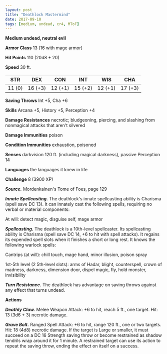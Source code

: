 ```yaml
---
layout: post
title: "Deathlock Mastermind"
date: 2017-09-10
tags: [medium, undead, cr4, MToF]
---
```


**Medium undead, neutral evil**

**Armor Class** 13 (16 with mage armor)

**Hit Points** 110 (20d8 + 20)

**Speed** 30 ft.

|   STR   |   DEX   |   CON   |   INT   |   WIS   |   CHA   |
|:-----:|:-----:|:-----:|:-----:|:-----:|:-----:|
| 11 (0) | 16 (+3) | 12 (+1) | 15 (+2) | 12 (+1) | 17 (+3) |

**Saving Throws** Int +5, Cha +6

**Skills** Arcana +5, History +5, Perception +4

**Damage Resistances** necrotic; bludgeoning, piercing, and slashing from nonmagical attacks that aren't silvered

**Damage Immunities** poison

**Condition Immunities** exhaustion, poisoned

**Senses** darkvision 120 ft. (including magical darkness), passive Perception 14

**Languages** the languages it knew in life

**Challenge** 8 (3900 XP)

***Source.*** Mordenkainen's Tome of Foes,  page 129

***Innate Spellcasting.*** The deathlock's innate spellcasting ability is Charisma (spell save DC 13). It can innately cast the following spells, requiring no verbal or material components:

At will: detect magic, disguise self, mage armor 

***Spellcasting.*** The deathlock is a 10th-level spellcaster. Its spellcasting ability is Charisma (spell save DC 14, +6 to hit with spell attacks). It regains its expended spell slots when it finishes a short or long rest. It knows the following warlock spells:

Cantrips (at will): chill touch, mage hand, minor illusion, poison spray

1st-5th level (2 5th-level slots): arms of Hadar, blight, counterspell, crown of madness, darkness, dimension door, dispel magic, fly, hold monster, invisibility

***Turn Resistance.*** The deathlock has advantage on saving throws against any effect that turns undead.

**Actions**

***Deathly Claw.*** Melee Weapon Attack: +6 to hit, reach 5 ft., one target. Hit: 13 (3d6 + 3) necrotic damage.

***Grave Bolt.*** Ranged Spell Attack: +6 to hit, range 120 ft., one or two targets. Hit: 18 (4d8) necrotic damage. If the target is Large or smaller, it must succeed on a DC 16 Strength saving throw or become restrained as shadow tendrils wrap around it for 1 minute. A restrained target can use its action to repeat the saving throw, ending the effect on itself on a success.